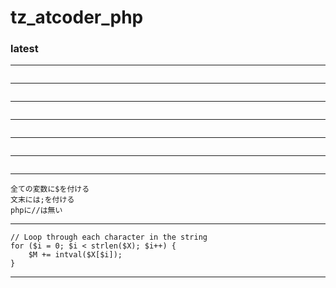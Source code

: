 # tz_atcoder_php


### latest

---
```

```
---
```

```
---
```

```
---
```

```
---
```

```
---
```

```
---
```
全ての変数に$を付ける
文末には;を付ける
phpに//は無い
```
---
```
// Loop through each character in the string
for ($i = 0; $i < strlen($X); $i++) {
    $M += intval($X[$i]);
}
```
---

